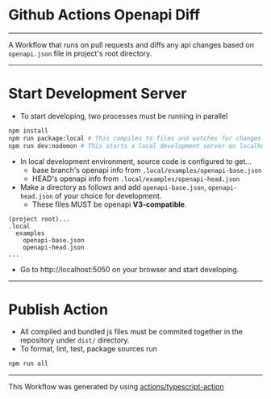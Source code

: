 # Github Actions Openapi Diff

---

A Workflow that runs on pull requests and diffs any api changes based on
`openapi.json` file in project's root directory.

---

# Start Development Server

- To start developing, two processes must be running in parallel

```bash
npm install
npm run package:local # This compiles ts files and watches for changes
npm run dev:nodemon # This starts a local development server on localhost:5050
```

- In local development environment, source code is configured to get...
  - base branch's openapi info from `.local/examples/openapi-base.json`
  - HEAD's openapi info from `.local/examples/openapi-head.json`
- Make a directory as follows and add `openapi-base.json`, `openapi-head.json`
  of your choice for development.
  - These files MUST be openapi **V3-compatible**.

```
(project root)...
.local
  examples
    openapi-base.json
    openapi-head.json
...
```

- Go to http://localhost:5050 on your browser and start developing.

---

# Publish Action

- All compiled and bundled js files must be commited together in the repository
  under `dist/` directory.
- To format, lint, test, package sources run

```bash
npm run all
```

---

This Workflow was generated by using
[actions/typescript-action](https://github.com/actions/typescript-action)
